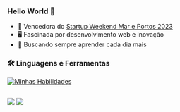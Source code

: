 ### Hello World 👋

- 🥇 Vencedora do [Startup Weekend Mar e Portos 2023](https://drive.google.com/file/d/1XnFgbpU4xbvcmISu_0VkFV4RbzE_iUBJ/view)
- 🖥️ Fascinada por desenvolvimento web e inovação
- 🚀 Buscando sempre aprender cada dia mais

### 🛠️ Linguagens e Ferramentas  
[![Minhas Habilidades](https://skillicons.dev/icons?i=html,css,java,spring,figma,py
)](https://skillicons.dev)
          
##

<div>
  <a href="https://www.instagram.com/dudaidp/" target="_blank"><img src="https://img.shields.io/badge/-Instagram-5d52cb?style=for-the-badge&logo=instagram&logoColor=white" target="_blank"></a>
  <a href="https://www.linkedin.com/in/eduarda-fonseca-3a0b44234/" target="_blank"><img src="https://img.shields.io/badge/-LinkedIn-%230077B5?style=for-the-badge&logo=linkedin&logoColor=white" target="_blank"></a>
</div>

